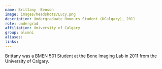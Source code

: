 ```yaml
---
name: Brittany  Benson
image: images/headshots/Lucy.png
description: Undergraduate Honours Student (UCalgary), 2011
role: undergrad
affiliation: University of Calgary
group: alumni
aliases: 
links:
---
```


Brittany was a BMEN 501 Student at the Bone Imaging Lab in 2011 from the University of Calgary.